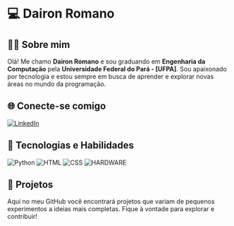 # 💻 Dairon Romano #

## 👨‍🎓 Sobre mim  ##
Olá! Me chamo **Dairon Romano** e sou graduando em **Engenharia da Computação** pela **Universidade Federal do Pará - [UFPA]**. Sou apaixonado por tecnologia e estou sempre em busca de aprender e explorar novas áreas no mundo da programação.

## 🌐 Conecte-se comigo  ##
[![LinkedIn](https://img.shields.io/badge/-LinkedIn-0A66C2?style=for-the-badge&logo=linkedin&logoColor=white)](https://www.linkedin.com/in/daironromano)  

## 🔧 Tecnologias e Habilidades ## 
![Python](https://img.shields.io/badge/-Python-3776AB?style=for-the-badge&logo=python&logoColor=white) ![HTML](https://img.shields.io/badge/-HTML-E34F26?style=for-the-badge&logo=html5&logoColor=white) ![CSS](https://img.shields.io/badge/-CSS-1572B6?style=for-the-badge&logo=css3&logoColor=white) ![HARDWARE](https://github.com/user-attachments/assets/80a2a51f-e48d-45f3-9cff-bd8cdb9e44dd)


## 🚀 Projetos  ##
Aqui no meu GitHub você encontrará projetos que variam de pequenos experimentos a ideias mais completas. Fique à vontade para explorar e contribuir!
